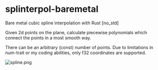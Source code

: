 # splinterpol-baremetal
Bare metal cubic spline interpolation with Rust [no\_std]

Given 2d points on the plane, calculate piecewise polynomials which connect
the points in a most smooth way.

There can be an arbitrary (const) number of points. Due to limitations in
num-trait or my coding abilities, only f32 coordinates are supported.

![spline.png](https://github.com/barafael/splinterpol-baremetal/blob/main/spline.png)
